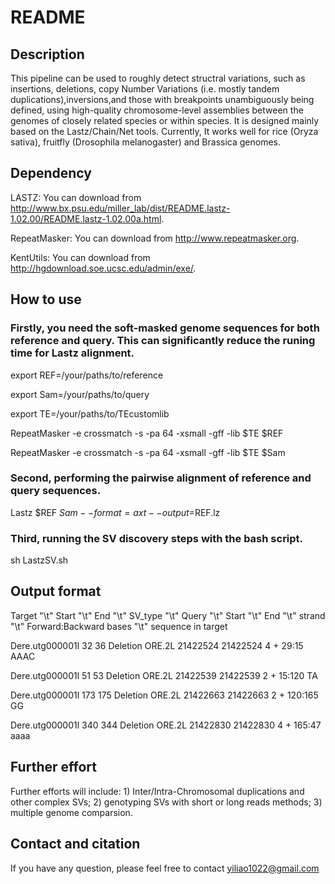 # README

## Description

This pipeline can be used to roughly detect structral variations, such as insertions, deletions, copy Number Variations (i.e. mostly tandem duplications),inversions,and those with breakpoints unambiguously being defined, using high-quality chromosome-level assemblies between the genomes of closely related species or within species. It is designed mainly based on the Lastz/Chain/Net tools. Currently, It works well for rice (Oryza sativa), fruitfly (Drosophila melanogaster) and Brassica genomes. 

## Dependency 

LASTZ: You can download from http://www.bx.psu.edu/miller_lab/dist/README.lastz-1.02.00/README.lastz-1.02.00a.html. 

RepeatMasker: You can download from http://www.repeatmasker.org.

KentUtils: You can download from http://hgdownload.soe.ucsc.edu/admin/exe/.

## How to use  

### Firstly, you need the soft-masked genome sequences for both reference and query. This can significantly reduce the runing time for Lastz alignment. 

export REF=/your/paths/to/reference

export Sam=/your/paths/to/query

export TE=/your/paths/to/TEcustomlib

RepeatMasker -e crossmatch -s -pa 64 -xsmall -gff -lib $TE $REF 

RepeatMasker -e crossmatch -s -pa 64 -xsmall -gff -lib $TE $Sam
 
### Second, performing the pairwise alignment of reference and query sequences.

Lastz $REF $Sam --format=axt --output=$REF.lz

### Third, running the SV discovery steps with the bash script.

sh LastzSV.sh

## Output format

Target "\t" Start "\t" End "\t" SV_type "\t" Query "\t" Start "\t" End "\t" strand "\t" Forward:Backward bases "\t" sequence in target

Dere.utg000001l 32      36      Deletion        ORE.2L  21422524        21422524        4       +       29:15   AAAC

Dere.utg000001l 51      53      Deletion        ORE.2L  21422539        21422539        2       +       15:120  TA

Dere.utg000001l 173     175     Deletion        ORE.2L  21422663        21422663        2       +       120:165 GG

Dere.utg000001l 340     344     Deletion        ORE.2L  21422830        21422830        4       +       165:47  aaaa

## Further effort

Further efforts will include: 1) Inter/Intra-Chromosomal duplications and other complex SVs; 2) genotyping SVs with short or long reads methods; 3) multiple genome comparsion.

## Contact and citation

If you have any question, please feel free to contact yiliao1022@gmail.com
